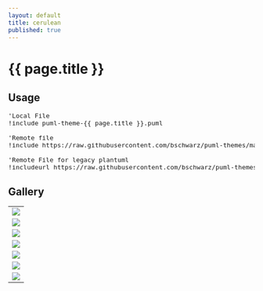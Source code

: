 ```yaml
---
layout: default
title: cerulean
published: true
---
```

# {{ page.title }}

## Usage

<pre style="font-size: .8rem;">
'Local File
!include puml-theme-{{ page.title }}.puml

'Remote file
!include https://raw.githubusercontent.com/bschwarz/puml-themes/master/themes/{{ page.title }}/puml-theme-{{ page.title }}.puml

'Remote File for legacy plantuml
!includeurl https://raw.githubusercontent.com/bschwarz/puml-themes/master/themes/{{ page.title }}/puml-theme-{{ page.title }}.puml
</pre>


## Gallery
<table style="width: 100%">
    <tr>
        <td>
            <img src="activity-ex.png">
        </td>
    </tr>
    <tr>
        <td>
            <img src="class-ex.png">
        </td>
    </tr>
   <tr>
        <td>
            <img src="component-ex.png">
        </td> 
    </tr>
    <tr>
        <td>
            <img src="sequence-ex.png">
        </td>
    </tr>
   <tr>
        <td>
            <img src="usecase-ex.png">
        </td>
    </tr>
    <tr>
        <td>
            <img src="state-ex.png">
        </td>
    </tr>
    <tr>
        <td>
            <img src="object-ex.png">
        </td>
    </tr>
</table>
